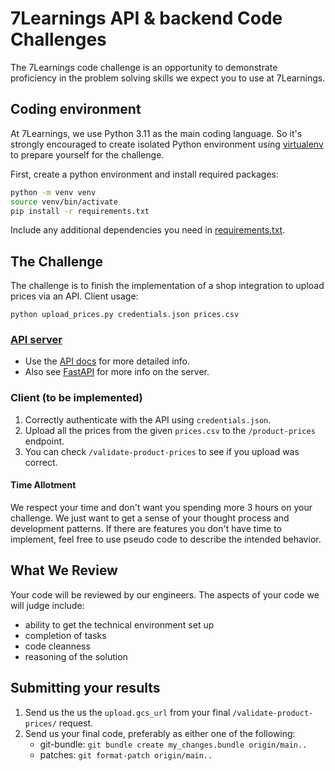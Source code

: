 # 7Learnings API & backend Code Challenges

The 7Learnings code challenge is an opportunity to demonstrate proficiency in the problem solving skills we expect you to use at 7Learnings.

## Coding environment

At 7Learnings, we use Python 3.11 as the main coding language. So it's strongly encouraged to create isolated Python environment using [virtualenv](https://virtualenv.pypa.io/en/latest/) to prepare yourself for the challenge.

First, create a python environment and install required packages:

```sh
python -m venv venv
source venv/bin/activate
pip install -r requirements.txt
```

Include any additional dependencies you need in [requirements.txt](https://github.com/7Learnings/code-challenges/blob/3df21b78b54e33bbb2d592e814960938ed604bf1/api-backend/requirements.txt).

## The Challenge

The challenge is to finish the implementation of a shop integration to upload prices via an API.
Client usage:

```
python upload_prices.py credentials.json prices.csv
```

### [API server](https://api-backend-olsgyubl4a-ew.a.run.app)

- Use the [API docs](https://api-backend-olsgyubl4a-ew.a.run.app/docs/) for more detailed info.
- Also see [FastAPI](https://fastapi.tiangolo.com/) for more info on the server.

### Client (**to be implemented**)

1. Correctly authenticate with the API using `credentials.json`.
2. Upload all the prices from the given `prices.csv` to the `/product-prices` endpoint.
3. You can check `/validate-product-prices` to see if you upload was correct.

#### Time Allotment

We respect your time and don't want you spending more 3 hours on your challenge. We just want to get a sense of your thought process and development patterns. If there are features you don't have time to implement, feel free to use pseudo code to describe the intended behavior.

## What We Review

Your code will be reviewed by our engineers. The aspects of your code we will judge include:

- ability to get the technical environment set up
- completion of tasks
- code cleanness
- reasoning of the solution

## Submitting your results

1. Send us the us the `upload.gcs_url` from your final `/validate-product-prices/` request.
2. Send us your final code, preferably as either one of the following:
   - git-bundle: `git bundle create my_changes.bundle origin/main..`
   - patches: `git format-patch origin/main..`
